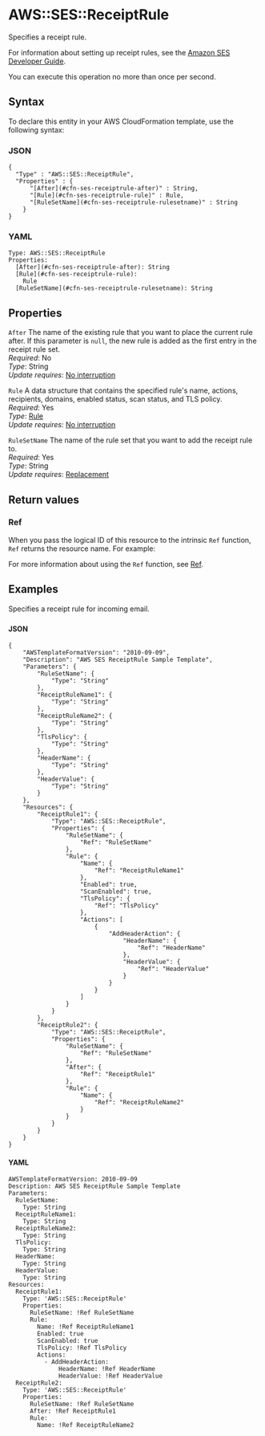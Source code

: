 # AWS::SES::ReceiptRule<a name="aws-resource-ses-receiptrule"></a>

Specifies a receipt rule\.

For information about setting up receipt rules, see the [Amazon SES Developer Guide](https://docs.aws.amazon.com/ses/latest/DeveloperGuide/receiving-email-receipt-rules.html)\.

You can execute this operation no more than once per second\.

## Syntax<a name="aws-resource-ses-receiptrule-syntax"></a>

To declare this entity in your AWS CloudFormation template, use the following syntax:

### JSON<a name="aws-resource-ses-receiptrule-syntax.json"></a>

```
{
  "Type" : "AWS::SES::ReceiptRule",
  "Properties" : {
      "[After](#cfn-ses-receiptrule-after)" : String,
      "[Rule](#cfn-ses-receiptrule-rule)" : Rule,
      "[RuleSetName](#cfn-ses-receiptrule-rulesetname)" : String
    }
}
```

### YAML<a name="aws-resource-ses-receiptrule-syntax.yaml"></a>

```
Type: AWS::SES::ReceiptRule
Properties: 
  [After](#cfn-ses-receiptrule-after): String
  [Rule](#cfn-ses-receiptrule-rule): 
    Rule
  [RuleSetName](#cfn-ses-receiptrule-rulesetname): String
```

## Properties<a name="aws-resource-ses-receiptrule-properties"></a>

`After`  <a name="cfn-ses-receiptrule-after"></a>
The name of the existing rule that you want to place the current rule after\. If this parameter is `null`, the new rule is added as the first entry in the receipt rule set\.  
*Required*: No  
*Type*: String  
*Update requires*: [No interruption](https://docs.aws.amazon.com/AWSCloudFormation/latest/UserGuide/using-cfn-updating-stacks-update-behaviors.html#update-no-interrupt)

`Rule`  <a name="cfn-ses-receiptrule-rule"></a>
A data structure that contains the specified rule's name, actions, recipients, domains, enabled status, scan status, and TLS policy\.  
*Required*: Yes  
*Type*: [Rule](aws-properties-ses-receiptrule-rule.md)  
*Update requires*: [No interruption](https://docs.aws.amazon.com/AWSCloudFormation/latest/UserGuide/using-cfn-updating-stacks-update-behaviors.html#update-no-interrupt)

`RuleSetName`  <a name="cfn-ses-receiptrule-rulesetname"></a>
The name of the rule set that you want to add the receipt rule to\.  
*Required*: Yes  
*Type*: String  
*Update requires*: [Replacement](https://docs.aws.amazon.com/AWSCloudFormation/latest/UserGuide/using-cfn-updating-stacks-update-behaviors.html#update-replacement)

## Return values<a name="aws-resource-ses-receiptrule-return-values"></a>

### Ref<a name="aws-resource-ses-receiptrule-return-values-ref"></a>

When you pass the logical ID of this resource to the intrinsic `Ref` function, `Ref` returns the resource name\. For example:

For more information about using the `Ref` function, see [Ref](https://docs.aws.amazon.com/AWSCloudFormation/latest/UserGuide/intrinsic-function-reference-ref.html)\.

## Examples<a name="aws-resource-ses-receiptrule--examples"></a>

Specifies a receipt rule for incoming email\.

### <a name="aws-resource-ses-receiptrule--examples--"></a>

#### JSON<a name="aws-resource-ses-receiptrule--examples----json"></a>

```
{
    "AWSTemplateFormatVersion": "2010-09-09",
    "Description": "AWS SES ReceiptRule Sample Template",
    "Parameters": {
        "RuleSetName": {
            "Type": "String"
        },
        "ReceiptRuleName1": {
            "Type": "String"
        },
        "ReceiptRuleName2": {
            "Type": "String"
        },
        "TlsPolicy": {
            "Type": "String"
        },
        "HeaderName": {
            "Type": "String"
        },
        "HeaderValue": {
            "Type": "String"
        }
    },
    "Resources": {
        "ReceiptRule1": {
            "Type": "AWS::SES::ReceiptRule",
            "Properties": {
                "RuleSetName": {
                    "Ref": "RuleSetName"
                },
                "Rule": {
                    "Name": {
                        "Ref": "ReceiptRuleName1"
                    },
                    "Enabled": true,
                    "ScanEnabled": true,
                    "TlsPolicy": {
                        "Ref": "TlsPolicy"
                    },
                    "Actions": [
                        {
                            "AddHeaderAction": {
                                "HeaderName": {
                                    "Ref": "HeaderName"
                                },
                                "HeaderValue": {
                                    "Ref": "HeaderValue"
                                }
                            }
                        }
                    ]
                }
            }
        },
        "ReceiptRule2": {
            "Type": "AWS::SES::ReceiptRule",
            "Properties": {
                "RuleSetName": {
                    "Ref": "RuleSetName"
                },
                "After": {
                    "Ref": "ReceiptRule1"
                },
                "Rule": {
                    "Name": {
                        "Ref": "ReceiptRuleName2"
                    }
                }
            }
        }
    }
}
```

#### YAML<a name="aws-resource-ses-receiptrule--examples----yaml"></a>

```
AWSTemplateFormatVersion: 2010-09-09
Description: AWS SES ReceiptRule Sample Template
Parameters:
  RuleSetName:
    Type: String
  ReceiptRuleName1:
    Type: String
  ReceiptRuleName2:
    Type: String
  TlsPolicy:
    Type: String
  HeaderName:
    Type: String
  HeaderValue:
    Type: String
Resources:
  ReceiptRule1:
    Type: 'AWS::SES::ReceiptRule'
    Properties:
      RuleSetName: !Ref RuleSetName
      Rule:
        Name: !Ref ReceiptRuleName1
        Enabled: true
        ScanEnabled: true
        TlsPolicy: !Ref TlsPolicy
        Actions:
          - AddHeaderAction:
              HeaderName: !Ref HeaderName
              HeaderValue: !Ref HeaderValue
  ReceiptRule2:
    Type: 'AWS::SES::ReceiptRule'
    Properties:
      RuleSetName: !Ref RuleSetName
      After: !Ref ReceiptRule1
      Rule:
        Name: !Ref ReceiptRuleName2
```